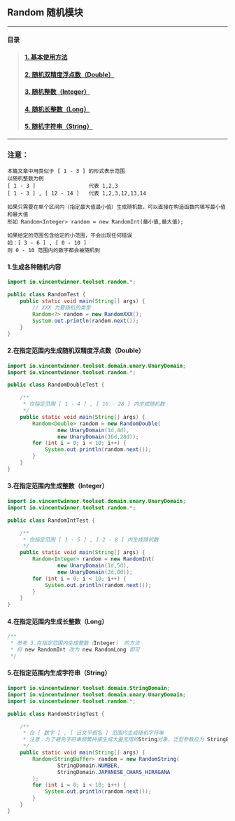 ## Random 随机模块

---
#### 目录
> #### [1. 基本使用方法](#all) 
> #### [2. 随机双精度浮点数（Double）](#double) 
> #### [3. 随机整数（Integer）](#int)
> #### [4. 随机长整数（Long）](#long)
> #### [5. 随机字符串（String）](#string)
---

### 注意：
```
本篇文章中用类似于 [ 1 - 3 ] 的形式表示范围
以随机整数为例
[ 1 - 3 ]                 代表 1,2,3
[ 1 - 3 ] , [ 12 - 14 ]   代表 1,2,3,12,13,14

如果只需要在单个区间内（指定最大值最小值）生成随机数，可以直接在构造函数内填写最小值和最大值
形如 Random<Integer> random = new RandomInt(最小值,最大值);

如果给定的范围包含给定的小范围，不会出现任何错误
如：[ 3 - 6 ] , [ 0 - 10 ]
则 0 - 10 范围内的数字都会被随机到
```

#### <span id="all">1.生成各种随机内容</span>

```java
import io.vincentwinner.toolset.random.*;

public class RandomTest {
    public static void main(String[] args) {
        // XXX 为要随机的类型
        Random<?> random = new RandomXXX();
        System.out.println(random.next());
    }
}
```

#### <span id="double">2.在指定范围内生成随机双精度浮点数（Double）</span>

```java
import io.vincentwinner.toolset.domain.unary.UnaryDomain;
import io.vincentwinner.toolset.random.*;

public class RandomDoubleTest {

    /**
     * 在指定范围 [ 1 - 4 ] , [ 16 - 28 ] 内生成随机数
     */
    public static void main(String[] args) {
        Random<Double> random = new RandomDouble(
                new UnaryDomain(1d,4d),
                new UnaryDomain(16d,28d));
        for (int i = 0; i < 10; i++) {
            System.out.println(random.next());
        }
    }
}
```
#### <span id="int">3.在指定范围内生成整数（Integer）</span>
```java
import io.vincentwinner.toolset.domain.unary.UnaryDomain;
import io.vincentwinner.toolset.random.*;

public class RandomIntTest {

    /**
     * 在指定范围 [ 1 - 5 ] , [ 2 - 8 ] 内生成随机数
     */
    public static void main(String[] args) {
        Random<Integer> random = new RandomInt(
                new UnaryDomain(1d,5d),
                new UnaryDomain(2d,8d));
        for (int i = 0; i < 10; i++) {
            System.out.println(random.next());
        }
    }
}
```

#### <span id="long">4.在指定范围内生成长整数（Long）</span>
```java
/**
 * 参考 3.在指定范围内生成整数（Integer） 的方法
 * 将 new RandomInt 改为 new RandomLong 即可
 */
```

#### <span id="string">5.在指定范围内生成字符串（String）</span>

```java
import io.vincentwinner.toolset.domain.StringDomain;
import io.vincentwinner.toolset.domain.unary.UnaryDomain;
import io.vincentwinner.toolset.random.*;

public class RandomStringTest {

    /**
     * 在 [ 数字 ] , [ 日文平假名 ] 范围内生成随机字符串
     * 注意：为了避免字符串频繁拼接生成大量无用的String对象，泛型参数应为 StringBuffer
     */
    public static void main(String[] args) {
        Random<StringBuffer> random = new RandomString(
                StringDomain.NUMBER,
                StringDomain.JAPANESE_CHARS_HIRAGANA
        );
        for (int i = 0; i < 10; i++) {
            System.out.println(random.next());
        }
    }
}
```